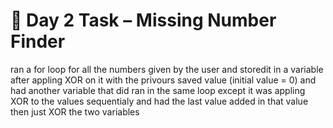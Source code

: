 # 🧩 Day 2 Task – Missing Number Finder

ran a for loop for all the numbers given by the user and storedit in a variable after appling XOR on it with the privours saved value (initial value = 0) and had another variable that did ran in the same loop except it was appling XOR to the values sequentialy and had the last value added in that value then just XOR the two variables